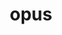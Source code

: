 ---
title: "opus"
layout: cache
categories: [package, develop-2024-05-19]
meta: {"versions": ["1.5.2"], "compilers": ["apple-clang@=15.0.0", "gcc@=11.4.0"], "oss": ["ubuntu22.04", "ventura"], "platforms": ["darwin", "linux"], "targets": ["aarch64", "x86_64_v3"], "stacks": ["ml-darwin-aarch64-mps", "ml-linux-x86_64-cpu", "ml-linux-x86_64-cuda", "root"], "num_specs": 2, "num_specs_by_stack": {"ml-darwin-aarch64-mps": 1, "root": 2, "ml-linux-x86_64-cpu": 1, "ml-linux-x86_64-cuda": 1}}
spec_details: [{"hash": "pcgdkdnivuxpjaqdahg2grpb4dpc7qzp", "compiler": "apple-clang@=15.0.0", "versions": ["1.5.2"], "os": "ventura", "platform": "darwin", "target": "aarch64", "variants": ["build_system=autotools"], "stacks": ["ml-darwin-aarch64-mps", "root"], "size": "-", "tarball": "https://binaries.spack.io/releases/develop-2024-05-19/build_cache/darwin-ventura-aarch64/apple-clang-15.0.0/opus-1.5.2/darwin-ventura-aarch64-apple-clang-15.0.0-opus-1.5.2-pcgdkdnivuxpjaqdahg2grpb4dpc7qzp.spack"}, {"hash": "4gnzj57anh6ltyz5fw5xxpegwuhsahdz", "compiler": "gcc@=11.4.0", "versions": ["1.5.2"], "os": "ubuntu22.04", "platform": "linux", "target": "x86_64_v3", "variants": ["build_system=autotools"], "stacks": ["ml-linux-x86_64-cpu", "root", "ml-linux-x86_64-cuda"], "size": "-", "tarball": "https://binaries.spack.io/releases/develop-2024-05-19/build_cache/linux-ubuntu22.04-x86_64_v3/gcc-11.4.0/opus-1.5.2/linux-ubuntu22.04-x86_64_v3-gcc-11.4.0-opus-1.5.2-4gnzj57anh6ltyz5fw5xxpegwuhsahdz.spack"}]
---
